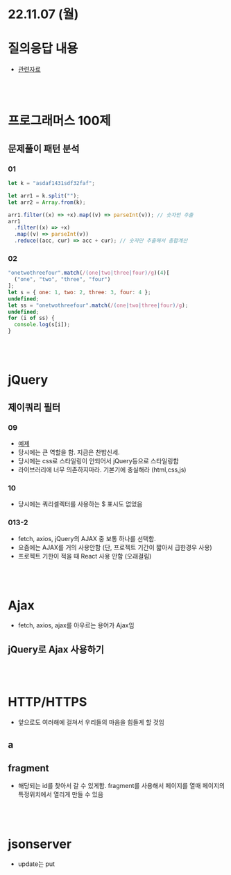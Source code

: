 # 22.11.07 (월)

# 질의응답 내용

- [관련자료](http://www.tcpschool.com/html-input-types/hidden)

<br><br>

# 프로그래머스 100제

## 문제풀이 패턴 분석

### 01

```js
let k = "asdaf1431sdf32faf";

let arr1 = k.split("");
let arr2 = Array.from(k);

arr1.filter((x) => +x).map((v) => parseInt(v)); // 숫자만 추출
arr1
  .filter((x) => +x)
  .map((v) => parseInt(v))
  .reduce((acc, cur) => acc + cur); // 숫자만 추출해서 총합계산
```

### 02

```js
"onetwothreefour".match(/(one|two|three|four)/g)(4)[
  ("one", "two", "three", "four")
];
let s = { one: 1, two: 2, three: 3, four: 4 };
undefined;
let ss = "onetwothreefour".match(/(one|two|three|four)/g);
undefined;
for (i of ss) {
  console.log(s[i]);
}
```

<br><br>

# jQuery

## 제이쿼리 필터

### 09

- [예제](jQuery/009.html)
- 당시에는 큰 역할을 함. 지금은 찬밥신세.
- 당시에는 css로 스타일링이 안되어서 jQuery등으로 스타일링함
- 라이브러리에 너무 의존하지마라. 기본기에 충실해라 (html,css,js)

### 10

- 당시에는 쿼리셀렉터를 사용하는 $ 표시도 없었음

### 013-2

- fetch, axios, jQuery의 AJAX 중 보통 하나를 선택함.
- 요즘에는 AJAX를 거의 사용안함 (단, 프로젝트 기간이 짧아서 급한경우 사용)
- 프로젝트 기한이 적을 때 React 사용 안함 (오래걸림)

<br><br>

# Ajax

- fetch, axios, ajax를 아우르는 용어가 Ajax임

## jQuery로 Ajax 사용하기

<br><br>

# HTTP/HTTPS

- 앞으로도 여러해에 걸쳐서 우리들의 마음을 힘들게 할 것임

## a

## fragment

- 해당되는 id를 찾아서 갈 수 있게함. fragment를 사용해서 페이지를 열때 페이지의 특정위치에서 열리게 만들 수 있음

<br><br>

# jsonserver

- update는 put

